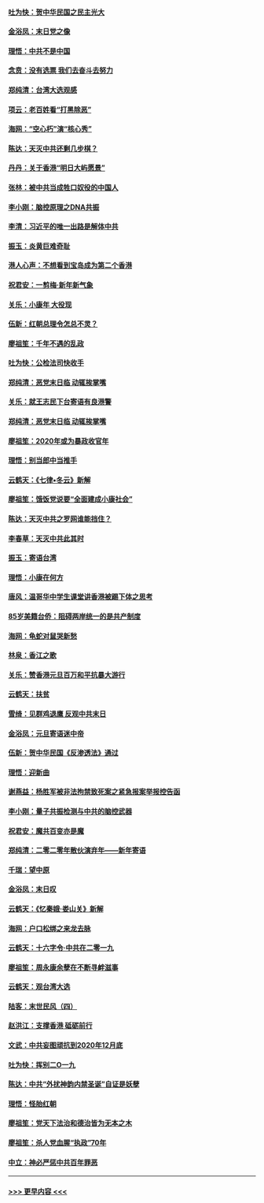 #### [吐为快：贺中华民国之民主光大](../pages/nsc993/n11788618.md?t=01130902) 
#### [金浴凤：末日党之像](../pages/nsc993/n11787475.md?t=01130902) 
#### [理悟：中共不是中国](../pages/nsc993/n11787463.md?t=01130902) 
#### [念贲：没有选票  我们去奋斗去努力](../pages/nsc993/n11787398.md?t=01130902) 
#### [郑纯清：台湾大选观感](../pages/nsc993/n11786210.md?t=01130902) 
#### [项云：老百姓看“打黑除恶”](../pages/nsc993/n11785398.md?t=01130902) 
#### [海网：“空心朽”演“核心秀”](../pages/nsc993/n11783874.md?t=01130902) 
#### [陈达：天灭中共还剩几步棋？](../pages/nsc993/n11783719.md?t=01130902) 
#### [丹丹：关于香港“明日大屿愿景”](../pages/nsc993/n11783273.md?t=01130902) 
#### [张林：被中共当成牲口奴役的中国人](../pages/nsc993/n11782397.md?t=01130902) 
#### [李小刚：脑控原理之DNA共振](../pages/nsc993/n11780962.md?t=01130902) 
#### [李清：习近平的唯一出路是解体中共](../pages/nsc993/n11780866.md?t=01130902) 
#### [振玉：炎黄巨难奇耻](../pages/nsc993/n11779632.md?t=01130902) 
#### [港人心声：不想看到宝岛成为第二个香港](../pages/nsc993/n11778817.md?t=01130902) 
#### [祝君安：一剪梅‧新年新气象](../pages/nsc993/n11776340.md?t=01130902) 
#### [关乐：小康年 大役现](../pages/nsc993/n11774213.md?t=01130902) 
#### [伍新：红朝总理令怎总不灵？](../pages/nsc993/n11770813.md?t=01130902) 
#### [廖祖笙：千年不遇的乱政](../pages/nsc993/n11770373.md?t=01130902) 
#### [吐为快：公检法司快收手](../pages/nsc993/n11770359.md?t=01130902) 
#### [郑纯清：恶党末日临 动辄挨掌嘴](../pages/nsc993/n11769912.md?t=01130902) 
#### [关乐：就王志民下台寄语有良港警](../pages/nsc993/n11769903.md?t=01130902) 
#### [郑纯清：恶党末日临 动辄挨掌嘴](../pages/nsc993/n11769356.md?t=01130902) 
#### [廖祖笙：2020年或为暴政收官年](../pages/nsc993/n11768216.md?t=01130902) 
#### [理悟：别当郎中当推手](../pages/nsc993/n11768243.md?t=01130902) 
#### [云鹤天：《七律▪冬云》新解](../pages/nsc993/n11768204.md?t=01130902) 
#### [廖祖笙：饿饭党说要“全面建成小康社会”](../pages/nsc993/n11767482.md?t=01130902) 
#### [陈达：天灭中共之罗网谁能挡住？](../pages/nsc993/n11767465.md?t=01130902) 
#### [李春草：天灭中共此其时](../pages/nsc993/n11767452.md?t=01130902) 
#### [振玉：寄语台湾](../pages/nsc993/n11767432.md?t=01130902) 
#### [理悟：小康在何方](../pages/nsc993/n11767394.md?t=01130902) 
#### [唐风：温哥华中学生课堂讲香港被踢下体之思考](../pages/nsc993/n11766848.md?t=01130902) 
#### [85岁美籍台侨：阻碍两岸统一的是共产制度](../pages/nsc993/n11765043.md?t=01130902) 
#### [海网：龟蛇对鼠哭新愁](../pages/nsc993/n11764895.md?t=01130902) 
#### [林泉：香江之歌](../pages/nsc993/n11764415.md?t=01130902) 
#### [关乐：赞香港元旦百万和平抗暴大游行](../pages/nsc993/n11764382.md?t=01130902) 
#### [云鹤天：扶贫](../pages/nsc993/n11764245.md?t=01130902) 
#### [雪绮：见群鸡退鹰  反观中共末日](../pages/nsc993/n11762112.md?t=01130902) 
#### [金浴凤：元旦寄语迷中帝](../pages/nsc993/n11761788.md?t=01130902) 
#### [伍新：贺中华民国《反渗透法》通过](../pages/nsc993/n11761994.md?t=01130902) 
#### [理悟：迎新曲](../pages/nsc993/n11761152.md?t=01130902) 
#### [谢燕益：杨胜军被非法拘禁致死案之紧急报案举报控告函](../pages/nsc993/n11756134.md?t=01130902) 
#### [李小刚：量子共振检测与中共的脑控武器](../pages/nsc993/n11754518.md?t=01130902) 
#### [祝君安：魔共百变亦是魔](../pages/nsc993/n11754469.md?t=01130902) 
#### [郑纯清：二零二零年散伙演弃年——新年寄语](../pages/nsc993/n11754195.md?t=01130902) 
#### [千瑞：望中原](../pages/nsc993/n11754159.md?t=01130902) 
#### [金浴凤：末日叹](../pages/nsc993/n11752359.md?t=01130902) 
#### [云鹤天：《忆秦娥‧娄山关》新解](../pages/nsc993/n11752348.md?t=01130902) 
#### [海网：户口松绑之来龙去脉](../pages/nsc993/n11752328.md?t=01130902) 
#### [云鹤天：十六字令‧中共在二零一九](../pages/nsc993/n11752305.md?t=01130902) 
#### [廖祖笙：周永康余孽在不断寻衅滋事](../pages/nsc993/n11751013.md?t=01130902) 
#### [云鹤天：观台湾大选](../pages/nsc993/n11751007.md?t=01130902) 
#### [陆客：末世民风（四）](../pages/nsc993/n11749203.md?t=01130902) 
#### [赵洪江：支撑香港 砥砺前行](../pages/nsc993/n11748482.md?t=01130902) 
#### [文武：中共妄图顽抗到2020年12月底](../pages/nsc993/n11748446.md?t=01130902) 
#### [吐为快：挥别二O一九](../pages/nsc993/n11748411.md?t=01130902) 
#### [陈达：中共“外扰神韵内禁圣诞”自证是妖孽](../pages/nsc993/n11748226.md?t=01130902) 
#### [理悟：怪胎红朝](../pages/nsc993/n11748206.md?t=01130902) 
#### [廖祖笙：党天下法治和德治皆为无本之木](../pages/nsc993/n11748135.md?t=01130902) 
#### [廖祖笙：杀人党血腥“执政”70年](../pages/nsc993/n11745144.md?t=01130902) 
#### [中立：神必严惩中共百年罪恶](../pages/nsc993/n11744970.md?t=01130902) 

----
#### [ >>> 更早内容 <<< ](../indexes/nsc993-earlier.md)
